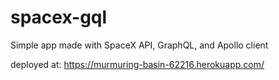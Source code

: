 # spacex-gql
Simple app made with SpaceX API, GraphQL, and Apollo client

deployed at: https://murmuring-basin-62216.herokuapp.com/
